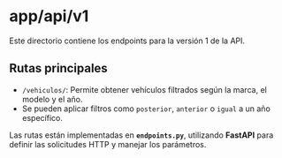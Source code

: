 # app/api/v1

Este directorio contiene los endpoints para la versión 1 de la API.

## Rutas principales

- `/vehiculos/`: Permite obtener vehículos filtrados según la marca, el modelo y el año.
- Se pueden aplicar filtros como `posterior`, `anterior` o `igual` a un año específico.

Las rutas están implementadas en **`endpoints.py`**, utilizando **FastAPI** para definir las solicitudes HTTP y manejar los parámetros.
